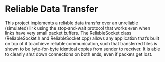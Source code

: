 # Reliable Data Transfer
This project implements a reliable data transfer over an unreliable (simulated) link using the stop-and-wait protocol that works even when links have very small packet buffers. The ReliableSocket class (ReliableSocket.h and ReliableSocket.cpp) allows any application that’s built on top of it to achieve reliable communication, such that transferred files is shown to be byte-for-byte identical copies from sender to receiver. It is able to cleanly shut down connections on both ends, even if packets get lost.